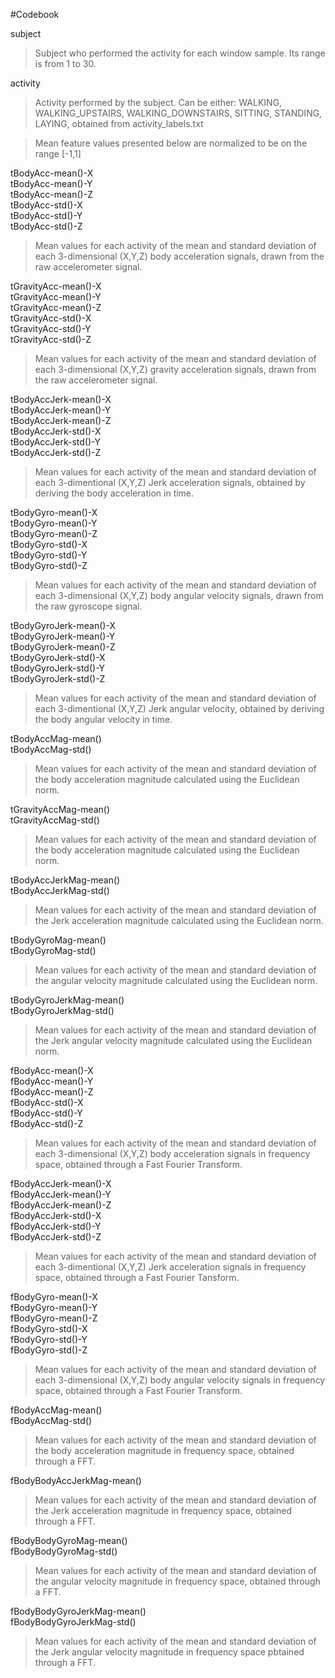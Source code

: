 #Codebook

subject  
>Subject who performed the activity for each window sample. Its range is from 1 to 30.
    
activity  
>Activity performed by the subject. Can be either: WALKING, WALKING_UPSTAIRS, WALKING_DOWNSTAIRS, SITTING, STANDING, LAYING, obtained from activity_labels.txt

>Mean feature values presented below are normalized to be on the range [-1,1]    

tBodyAcc-mean()-X  
tBodyAcc-mean()-Y  
tBodyAcc-mean()-Z  
tBodyAcc-std()-X  
tBodyAcc-std()-Y  
tBodyAcc-std()-Z  
>Mean values for each activity of the mean and standard deviation of each 3-dimensional (X,Y,Z) body acceleration signals, drawn from the raw accelerometer signal.
    
tGravityAcc-mean()-X  
tGravityAcc-mean()-Y  
tGravityAcc-mean()-Z  
tGravityAcc-std()-X  
tGravityAcc-std()-Y  
tGravityAcc-std()-Z  
>Mean values for each activity of the mean and standard deviation of each 3-dimensional (X,Y,Z) gravity acceleration signals, drawn from the raw accelerometer signal.
    
tBodyAccJerk-mean()-X  
tBodyAccJerk-mean()-Y  
tBodyAccJerk-mean()-Z  
tBodyAccJerk-std()-X  
tBodyAccJerk-std()-Y  
tBodyAccJerk-std()-Z  
>Mean values for each activity of the mean and standard deviation of each 3-dimentional (X,Y,Z) Jerk acceleration signals, obtained by deriving the body acceleration in time.
    
tBodyGyro-mean()-X  
tBodyGyro-mean()-Y  
tBodyGyro-mean()-Z  
tBodyGyro-std()-X  
tBodyGyro-std()-Y  
tBodyGyro-std()-Z  
>Mean values for each activity of the mean and standard deviation of each 3-dimensional (X,Y,Z) body angular velocity signals, drawn from the raw gyroscope signal.

tBodyGyroJerk-mean()-X  
tBodyGyroJerk-mean()-Y  
tBodyGyroJerk-mean()-Z  
tBodyGyroJerk-std()-X  
tBodyGyroJerk-std()-Y  
tBodyGyroJerk-std()-Z  
>Mean values for each activity of the mean and standard deviation of each 3-dimentional (X,Y,Z) Jerk angular velocity, obtained by deriving the body angular velocity in time.


tBodyAccMag-mean()  
tBodyAccMag-std()  
>Mean values for each activity of the mean and standard deviation of the body acceleration magnitude calculated using the Euclidean norm.

tGravityAccMag-mean()  
tGravityAccMag-std()  
>Mean values for each activity of the mean and standard deviation of the body acceleration magnitude calculated using the Euclidean norm.

tBodyAccJerkMag-mean()  
tBodyAccJerkMag-std()  
>Mean values for each activity of the mean and standard deviation of the Jerk acceleration magnitude calculated using the Euclidean norm.

tBodyGyroMag-mean()  
tBodyGyroMag-std()  
>Mean values for each activity of the mean and standard deviation of the angular velocity magnitude calculated using the Euclidean norm.

tBodyGyroJerkMag-mean()  
tBodyGyroJerkMag-std()  
>Mean values for each activity of the mean and standard deviation of the Jerk angular velocity magnitude calculated using the Euclidean norm.

fBodyAcc-mean()-X  
fBodyAcc-mean()-Y  
fBodyAcc-mean()-Z  
fBodyAcc-std()-X  
fBodyAcc-std()-Y  
fBodyAcc-std()-Z  
>Mean values for each activity of the mean and standard deviation of each 3-dimensional (X,Y,Z) body acceleration signals in frequency space, obtained through a Fast Fourier Transform.

fBodyAccJerk-mean()-X  
fBodyAccJerk-mean()-Y  
fBodyAccJerk-mean()-Z  
fBodyAccJerk-std()-X  
fBodyAccJerk-std()-Y  
fBodyAccJerk-std()-Z  
>Mean values for each activity of the mean and standard deviation of each 3-dimentional (X,Y,Z) Jerk acceleration signals in frequency space, obtained through a Fast Fourier Tansform.

fBodyGyro-mean()-X  
fBodyGyro-mean()-Y  
fBodyGyro-mean()-Z  
fBodyGyro-std()-X  
fBodyGyro-std()-Y  
fBodyGyro-std()-Z  
>Mean values for each activity of the mean and standard deviation of each 3-dimensional (X,Y,Z) body angular velocity signals in frequency space, obtained through a Fast Fourier Transform.

fBodyAccMag-mean()  
fBodyAccMag-std()  
>Mean values for each activity of the mean and standard deviation of the body acceleration magnitude in frequency space, obtained through a FFT.

fBodyBodyAccJerkMag-mean()  
>Mean values for each activity of the mean and standard deviation of the Jerk acceleration magnitude in frequency space, obtained through a FFT.

fBodyBodyGyroMag-mean()  
fBodyBodyGyroMag-std()  
>Mean values for each activity of the mean and standard deviation of the angular velocity magnitude in frequency space, obtained through a FFT.
    
fBodyBodyGyroJerkMag-mean()  
fBodyBodyGyroJerkMag-std()  
>Mean values for each activity of the mean and standard deviation of the Jerk angular velocity magnitude in frequency space pbtained through a FFT.